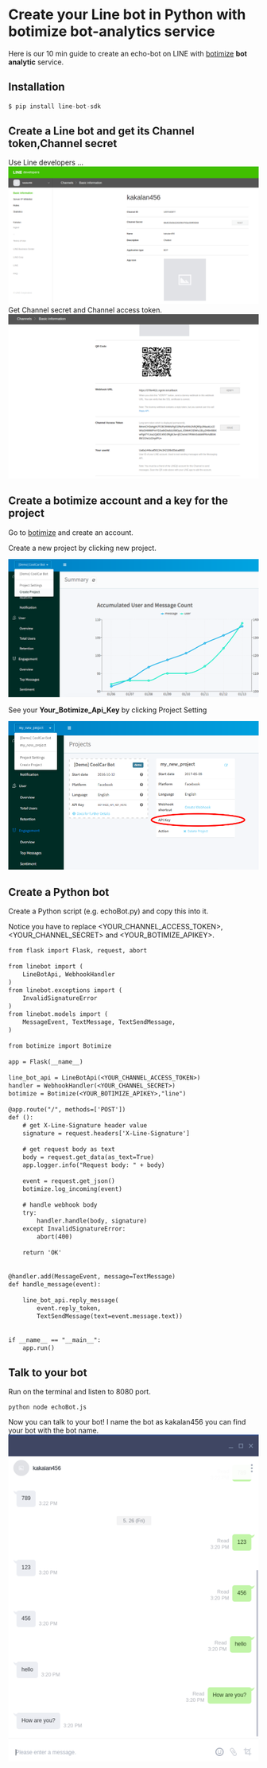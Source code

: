 # Create your Line bot in Python with botimize bot-analytics service

Here is our 10 min guide to create an echo-bot on LINE with [botimize](http://www.botimize.io) **bot analytic** service.

## Installation

```python
$ pip install line-bot-sdk
```

## Create a Line bot and get its Channel token,Channel secret

Use Line developers ...
![Access Token](demo/channel_secret.png)
Get Channel secret and Channel access token.
![Secret](demo/channel_access_token.png)


## Create a botimize account and a key for the project

Go to [botimize](https://dashboard.botimize.io/register) and create an account.

Create a new project by clicking new project.

![New_project](/demo/botimize_new_project.png)

See your **Your_Botimize_Api_Key** by clicking Project Setting

![Project Setting](demo/botimize_apiKey.png)

## Create a Python bot

Create a Python script (e.g. echoBot.py) and copy this into it.

Notice you have to replace <YOUR_CHANNEL_ACCESS_TOKEN>, <YOUR_CHANNEL_SECRET> and <YOUR_BOTIMIZE_APIKEY>.

```
from flask import Flask, request, abort

from linebot import (
    LineBotApi, WebhookHandler
)
from linebot.exceptions import (
    InvalidSignatureError
)
from linebot.models import (
    MessageEvent, TextMessage, TextSendMessage,
)

from botimize import Botimize

app = Flask(__name__)

line_bot_api = LineBotApi(<YOUR_CHANNEL_ACCESS_TOKEN>)
handler = WebhookHandler(<YOUR_CHANNEL_SECRET>)
botimize = Botimize(<YOUR_BOTIMIZE_APIKEY>,"line")

@app.route("/", methods=['POST'])
def ():
    # get X-Line-Signature header value
    signature = request.headers['X-Line-Signature']

    # get request body as text
    body = request.get_data(as_text=True)
    app.logger.info("Request body: " + body)

    event = request.get_json()
    botimize.log_incoming(event)

    # handle webhook body
    try:
        handler.handle(body, signature)
    except InvalidSignatureError:
        abort(400)

    return 'OK'


@handler.add(MessageEvent, message=TextMessage)
def handle_message(event):

    line_bot_api.reply_message(
        event.reply_token,
        TextSendMessage(text=event.message.text))


if __name__ == "__main__":
    app.run()
```

## Talk to your bot
Run on the terminal and listen to 8080 port.

```
python node echoBot.js
```
Now you can talk to your bot!
I name the bot as kakalan456 you can find your bot with the bot name.
![kakalan456](/demo/linebot.png)
